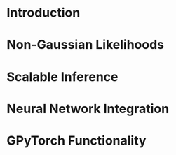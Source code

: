 # Introduction

# Non-Gaussian Likelihoods

# Scalable Inference 

# Neural Network Integration

# GPyTorch Functionality 
